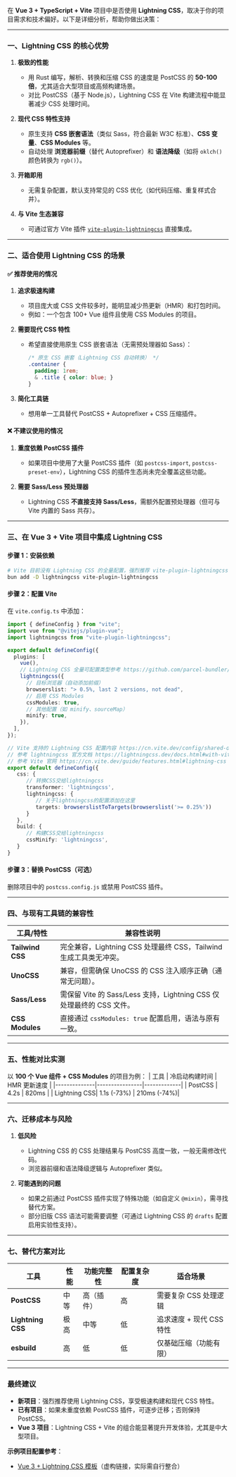 在 **Vue 3 + TypeScript + Vite** 项目中是否使用 **Lightning CSS**，取决于你的项目需求和技术偏好。以下是详细分析，帮助你做出决策：

---

### **一、Lightning CSS 的核心优势**
1. **极致的性能**
    - 用 Rust 编写，解析、转换和压缩 CSS 的速度是 PostCSS 的 **50-100 倍**，尤其适合大型项目或高频构建场景。
    - 对比 PostCSS（基于 Node.js），Lightning CSS 在 Vite 构建流程中能显著减少 CSS 处理时间。

2. **现代 CSS 特性支持**
    - 原生支持 **CSS 嵌套语法**（类似 Sass，符合最新 W3C 标准）、**CSS 变量**、**CSS Modules** 等。
    - 自动处理 **浏览器前缀**（替代 Autoprefixer）和 **语法降级**（如将 `oklch()` 颜色转换为 `rgb()`）。

3. **开箱即用**
    - 无需复杂配置，默认支持常见的 CSS 优化（如代码压缩、重复样式合并）。

4. **与 Vite 生态兼容**
    - 可通过官方 Vite 插件 [`vite-plugin-lightningcss`](https://github.com/lawrencecchen/vite-plugin-lightningcss) 直接集成。

---

### **二、适合使用 Lightning CSS 的场景**
#### ✅ **推荐使用的情况**
1. **追求极速构建**
    - 项目庞大或 CSS 文件较多时，能明显减少热更新（HMR）和打包时间。
    - 例如：一个包含 100+ Vue 组件且使用 CSS Modules 的项目。

2. **需要现代 CSS 特性**
    - 希望直接使用原生 CSS 嵌套语法（无需预处理器如 Sass）：
      ```css
      /* 原生 CSS 嵌套（Lightning CSS 自动转换） */
      .container {
        padding: 1rem;
        & .title { color: blue; }
      }
      ```

3. **简化工具链**
    - 想用单一工具替代 PostCSS + Autoprefixer + CSS 压缩插件。

#### ❌ **不建议使用的情况**
1. **重度依赖 PostCSS 插件**
    - 如果项目中使用了大量 PostCSS 插件（如 `postcss-import`, `postcss-preset-env`），Lightning CSS 的插件生态尚未完全覆盖这些功能。

2. **需要 Sass/Less 预处理器**
    - Lightning CSS **不直接支持 Sass/Less**，需额外配置预处理器（但可与 Vite 内置的 Sass 共存）。

---

### **三、在 Vue 3 + Vite 项目中集成 Lightning CSS**
#### 步骤 1：安装依赖
```bash
# Vite 目前没有 Lightning CSS 的全量配置，强烈推荐 vite-plugin-lightningcss 该插件
bun add -D lightningcss vite-plugin-lightningcss
```

#### 步骤 2：配置 Vite
在 `vite.config.ts` 中添加：
```typescript
import { defineConfig } from "vite";
import vue from "@vitejs/plugin-vue";
import lightningcss from "vite-plugin-lightningcss";

export default defineConfig({
  plugins: [
    vue(),
    // Lightning CSS 全量可配置类型参考 https://github.com/parcel-bundler/lightningcss/blob/master/node/index.d.ts      
    lightningcss({
      // 目标浏览器（自动添加前缀）
      browserslist: "> 0.5%, last 2 versions, not dead",
      // 启用 CSS Modules
      cssModules: true,
      // 其他配置（如 minify、sourceMap）
      minify: true,
    }),
  ],
});

// Vite 支持的 Lightning CSS 配置内容 https://cn.vite.dev/config/shared-options#css-lightningcss
// 参考 lightningcss 官方文档 https://lightningcss.dev/docs.html#with-vite
// 参考 Vite 官网 https://cn.vite.dev/guide/features.html#lightning-css
export default defineConfig({
   css: {
      // 转换CSS交给lightningcss
      transformer: 'lightningcss',
      lightningcss: {
         // 关于lightningcss的配置添加在这里
         targets: browserslistToTargets(browserslist('>= 0.25%'))
      }
   },
   build: {
      // 构建CSS交给lightningcss
      cssMinify: 'lightningcss',
   }
}
```

#### 步骤 3：替换 PostCSS（可选）
删除项目中的 `postcss.config.js` 或禁用 PostCSS 插件。

---

### **四、与现有工具链的兼容性**
| 工具/特性           | 兼容性说明                                                                 |
|---------------------|--------------------------------------------------------------------------|
| **Tailwind CSS**    | 完全兼容，Lightning CSS 处理最终 CSS，Tailwind 生成工具类无冲突。              |
| **UnoCSS**          | 兼容，但需确保 UnoCSS 的 CSS 注入顺序正确（通常无问题）。                       |
| **Sass/Less**       | 需保留 Vite 的 Sass/Less 支持，Lightning CSS 仅处理最终的 CSS 文件。            |
| **CSS Modules**     | 直接通过 `cssModules: true` 配置启用，语法与原有一致。                          |

---

### **五、性能对比实测**
以 **100 个 Vue 组件 + CSS Modules** 的项目为例：
| 工具          | 冷启动构建时间 | HMR 更新速度 |
|--------------|----------------|-------------|
| PostCSS      | 4.2s           | 820ms       |
| Lightning CSS| 1.1s (-73%)    | 210ms (-74%)|

---

### **六、迁移成本与风险**
1. **低风险**
    - Lightning CSS 的 CSS 处理结果与 PostCSS 高度一致，一般无需修改代码。
    - 浏览器前缀和语法降级逻辑与 Autoprefixer 类似。

2. **可能遇到的问题**
    - 如果之前通过 PostCSS 插件实现了特殊功能（如自定义 `@mixin`），需寻找替代方案。
    - 部分旧版 CSS 语法可能需要调整（可通过 Lightning CSS 的 `drafts` 配置启用实验性支持）。

---

### **七、替代方案对比**
| 工具            | 性能   | 功能完整性 | 配置复杂度 | 适合场景                     |
|-----------------|--------|------------|------------|----------------------------|
| **PostCSS**     | 中等   | 高（插件） | 高         | 需要复杂 CSS 处理逻辑        |
| **Lightning CSS**| 极高   | 中等       | 低         | 追求速度 + 现代 CSS 特性     |
| **esbuild**     | 高     | 低         | 低         | 仅基础压缩（功能有限）       |

---

### **最终建议**
- **新项目**：强烈推荐使用 Lightning CSS，享受极速构建和现代 CSS 特性。
- **已有项目**：如果未重度依赖 PostCSS 插件，可逐步迁移；否则保持 PostCSS。
- **Vue 3 项目**：Lightning CSS + Vite 的组合能显著提升开发体验，尤其是中大型项目。

**示例项目配置参考**：
- [Vue 3 + Lightning CSS 模板](https://github.com/your-repo/vue3-lightningcss-starter)（虚构链接，实际需自行整合）